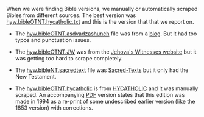 When we were finding Bible versions, we manually or automatically scraped Bibles from different sources. The best version was [hyw.bibleOTNT.hycatholic.txt](hyw.bibleOTNT.hycatholic/hyw.bibleOTNT.hycatholic.txt) and this is the version   that that we report on. 

* The [hyw.bibleOTNT.asdvadzashunch](hyw.bibleOTNT.asdvadzashunch/hyw.bibleOTNT.asdvadzashunch.txt) file was from a [blog](https://asdvadzashunch.blogspot.com/). But it had too typos and punctuation issues.

* The [hyw.bibleOTNT.JW](hyw.bibleOTNT.JW/hyw.bibleOTNT.JW.txt) was from the [Jehova's Witnesses website](https://www.jw.org/hyw/գրադարան/աստուածաշունչ/արեւմտահայերէն-աստուածաշունչ-1981/գիրքեր//)  but it was getting too hard to scrape completely.

* The [hyw.bibleNT.sacredtext](hyw.bibleNT.sacredtext/hyw.bibleNT.sacredtext.txt) file was [Sacred-Texts](https://www.sacred-texts.com/bib/wb/armw/) but it only had the New Testament.

* The [hyw.bibleOTNT.hycatholic](hyw.bibleOTNT.hycatholic/hyw.bibleOTNT.hycatholic.txt) is from [HYCATHOLIC](https://hycatholic.ru/biblia/) and it was manually scraped. An accompanying [PDF](https://hycatholic.ru/biblio/bible-wa/biblia-wa.pdf) version states that this edition was made in 1994 as a re-print of some undescribed earlier version (like the 1853 version) with corrections.

